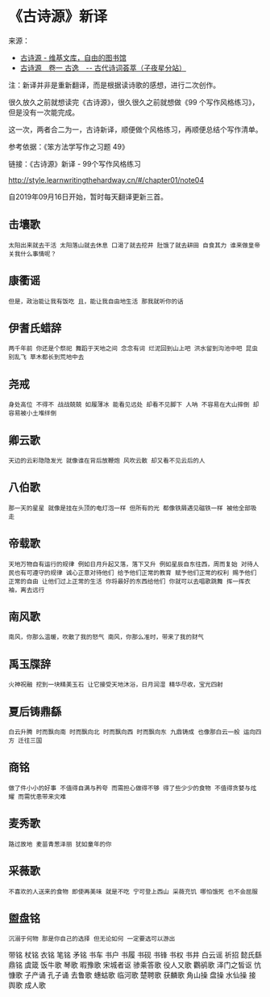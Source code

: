 # 《古诗源》新译

来源：

* [古诗源 - 维基文库，自由的图书馆](https://zh.wikisource.org/zh-hans/%E5%8F%A4%E8%A9%A9%E6%BA%90)
* [古诗源　卷一 古逸　-- 古代诗词荟萃（子夜星分站）](http://www.ziyexing.cn/shici/gushiyuan/gushiyuan_01.htm)

注：新译并非是重新翻译，而是根据读诗歌的感想，进行二次创作。

很久放久之前就想读完《古诗源》，很久很久之前就想做《99 个写作风格练习》，但是没有一次能完成。

这一次，两者合二为一，古诗新译，顺便做个风格练习，再顺便总结个写作清单。

参考依据：《笨方法学写作之习题 49》

链接：《古诗源》新译 - 99个写作风格练习

http://style.learnwritingthehardway.cn/#/chapter01/note04

自2019年09月16日开始，暂时每天翻译更新三首。


## 击壤歌

`太阳出来就去干活
太阳落山就去休息
口渴了就去挖井
肚饿了就去耕田
自食其力
谁来做皇帝关我什么事情呢？`

## 康衢谣

`但是，政治能让我有饭吃
且，能让我自由地生活
那我就听你的话`

## 伊耆氏蜡辞

`两千年前
你还是个祭祀
舞蹈于天地之间
念念有词
烂泥回到山上吧
洪水留到沟池中吧
昆虫别乱飞
草木都长到荒地中去`

## 尧戒

`身处高位
不得不
战战兢兢
如履薄冰
能看见远处
却看不见脚下
人呐
不容易在大山摔倒
却容易被小土堆绊倒`

## 卿云歌

`天边的云彩隐隐发光
就像谁在背后放鞭炮
风吹云散
却又看不见云后的人`



## 八伯歌

`那一天的星星
就像是挂在头顶的电灯泡一样
但所有的光
都像铁屑遇见磁铁一样
被他全部吸走`

## 帝载歌

`天地万物自有运行的规律
例如日月升起又落，落下又升
例如星辰自东往西，周而复始
对待人民也有可遵守的规律
诚心正意对待他们
给予他们正常的教育
赋予他们正常的权利
赐予他们正常的自由
让他们过上正常的生活
你将最好的东西给他们
你就可以去唱歌跳舞
挥一挥衣袖，离去远行`

## 南风歌

`南风，你那么温暖，吹散了我的怒气
南风，你那么准时，带来了我的财气`

## 禹玉牒辞

`火神祝融
挖到一块精美玉石
让它接受天地沐浴，日月润湿
精华尽收，宝光四射`


## 夏后铸鼎繇

`白云升腾
时而飘向南
时而飘向北
时而飘向西
时而飘向东
九鼎铸成
也像那白云一般
运向四方
迁往三国`

## 商铭

`做了件小小的好事
不值得自满与矜夸
而需担心做得不够
得了些少少的食物
不值得贪婪与炫耀
而需忧患带来灾难`



## 麦秀歌

`路过故地
麦苗青葱泽丽
犹如童年的你`

## 采薇歌

`不喜欢的人送来的食物
即使再美味
就是不吃
宁可登上西山
采薇充饥
哪怕饿死
也不会屈服`


## 盥盘铭

`沉溺于何物
那是你自己的选择
但无论如何
一定要选可以游出`


带铭
杖铭
衣铭
笔铭
矛铭
书车
书户
书履
书砚
书锋
书权
书井
白云谣
祈招
懿氏繇
鼎铭
虞箴
饭牛歌
琴歌
暇豫歌
宋城者讴
骖乘答歌
役人又歌
鸜鹆歌
泽门之皙讴
忼慷歌
子产诵
孔子诵
去鲁歌
蟪蛄歌
临河歌
楚聘歌
获麟歌
角山操
盘操
水仙操
接舆歌
成人歌